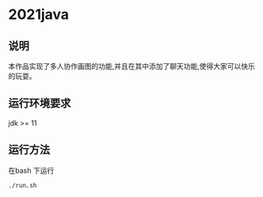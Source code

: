 # 2021java

## 说明

本作品实现了多人协作画图的功能,并且在其中添加了聊天功能,使得大家可以快乐的玩耍。

## 运行环境要求

jdk >= 11

## 运行方法

在bash 下运行

```bash
./run.sh
```

